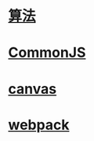# [算法](https://github.com/wfatec/notebook/tree/master/arithmetic)
# [CommonJS](https://github.com/wfatec/notebook/tree/master/CommonJS)
# [canvas](https://github.com/wfatec/notebook/tree/master/canvas)
# [webpack](https://github.com/wfatec/webpack-dev-env)
